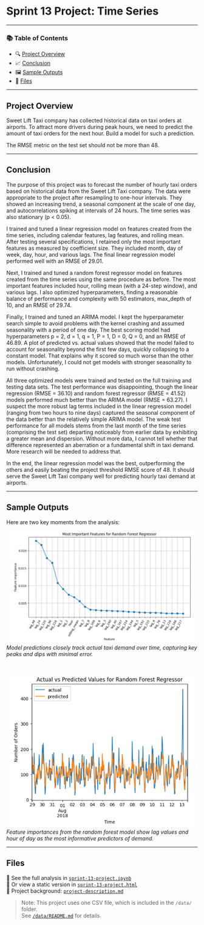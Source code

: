 # Sprint 13 Project: Time Series
 
---

### 📚 Table of Contents
- 🔍 [Project Overview](#project-overview)
- 📈 [Conclusion](#conclusion)
- 🖼️ [Sample Outputs](#sample-outputs)
- 📁 [Files](#files)

---

## Project Overview

Sweet Lift Taxi company has collected historical data on taxi orders at airports. To attract more drivers during peak hours, we need to predict the amount of taxi orders for the next hour. Build a model for such a prediction.

The RMSE metric on the test set should not be more than 48.

---

## Conclusion

The purpose of this project was to forecast the number of hourly taxi orders based on historical data from the Sweet Lift Taxi company. The data were appropriate to the project after resampling to one-hour intervals. They showed an increasing trend, a seasonal component at the scale of one day, and autocorrelations spiking at intervals of 24 hours. The time series was also stationary (p < 0.05).

I trained and tuned a linear regression model on features created from the time series, including calendar features, lag features, and rolling mean. After testing several specifications, I retained only the most important features as measured by coefficient size. They included month, day of week, day, hour, and various lags. The final linear regression model performed well with an RMSE of 29.01.

Next, I trained and tuned a random forest regressor model on features created from the time series using the same procedure as before. The most important features included hour, rolling mean (with a 24-step window), and various lags. I also optimized hyperparameters, finding a reasonable balance of performance and complexity with 50 estimators, max_depth of 10, and an RMSE of 29.74.

Finally, I trained and tuned an ARIMA model. I kept the hyperparameter search simple to avoid problems with the kernel crashing and assumed seasonality with a period of one day. The best scoring model had hyperparameters p = 2, d = 1, q = 1, P = 1, D = 0, Q = 0, and an RMSE of 46.89. A plot of predicted vs. actual values showed that the model failed to account for seasonality beyond the first few days, quickly collapsing to a constant model. That explains why it scored so much worse than the other models. Unfortunately, I could not get models with stronger seasonality to run without crashing.

All three optimized models were trained and tested on the full training and testing data sets. The test performance was disappointing, though the linear regression (RMSE = 36.10) and random forest regressor (RMSE = 41.52) models performed much better than the ARIMA model (RMSE = 63.27). I suspect the more robust lag terms included in the linear regression model (ranging from two hours to nine days) captured the seasonal component of the data better than the relatively simple ARIMA model. The weak test performance for all models stems from the last month of the time series (comprising the test set) departing noticeably from earlier data by exhibiting a greater mean and dispersion. Without more data, I cannot tell whether that difference represented an aberration or a fundamental shift in taxi demand. More research will be needed to address that.

In the end, the linear regression model was the best, outperforming the others and easily beating the project threshold RMSE score of 48. It should serve the Sweet Lift Taxi company well for predicting hourly taxi demand at airports.

---

## Sample Outputs

Here are two key moments from the analysis:

![Actual vs Predicted Plot](project-13-screenshot-1.png)  
*Model predictions closely track actual taxi demand over time, capturing key peaks and dips with minimal error.*

<br>

![Feature Importance Plot](project-13-screenshot-2.png)  
*Feature importances from the random forest model show lag values and hour of day as the most informative predictors of demand.*

---

## Files

📄 See the full analysis in [`sprint-13-project.ipynb`](./sprint-13-project.ipynb)  
📄 Or view a static version in [`sprint-13-project.html`](./sprint-13-project.html)  
📄 Project background: [`project-description.md`](./project-description.md)

> Note: This project uses one CSV file, which is included in the `/data/` folder.  
> See [`/data/README.md`](./data/README.md) for details.
